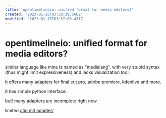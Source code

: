 ```yaml
---
title: 'opentimelineio: unified format for media editors?'
created: '2023-01-15T03:38:39.566Z'
modified: '2023-01-15T03:57:03.431Z'
---
```


# opentimelineio: unified format for media editors?

similar language like mine is named as "medialang", with very stupid syntax (thus might limit expressiveness) and lacks visualization tool.

it offers many adapters for final cut pro, adobe premiere, kdenlive and more.

it has simple python interface.

but! many adapters are incomplete right now.

limited [otio mlt adapter/](https://pypi.org/project/otio-mlt-adapter/)
